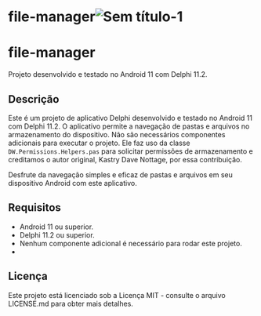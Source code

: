 # file-manager![Sem título-1](https://user-images.githubusercontent.com/34917070/169325401-d6fda991-96b1-437c-a1ce-edfd0a6d4cee.png)

# file-manager

Projeto desenvolvido e testado no Android 11 com Delphi 11.2.

## Descrição

Este é um projeto de aplicativo Delphi desenvolvido e testado no Android 11 com Delphi 11.2. O aplicativo permite a navegação de pastas e arquivos no armazenamento do dispositivo. Não são necessários componentes adicionais para executar o projeto. Ele faz uso da classe `DW.Permissions.Helpers.pas` para solicitar permissões de armazenamento e creditamos o autor original, Kastry Dave Nottage, por essa contribuição.

Desfrute da navegação simples e eficaz de pastas e arquivos em seu dispositivo Android com este aplicativo.

## Requisitos

- Android 11 ou superior.
- Delphi 11.2 ou superior.
- Nenhum componente adicional é necessário para rodar este projeto.
- 
## Licença

Este projeto está licenciado sob a Licença MIT - consulte o arquivo LICENSE.md para obter mais detalhes.
